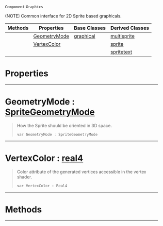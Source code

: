  `Component` `Graphics`



(NOTE) Common interface for 2D Sprite based graphicals.

|Methods|Properties|Base Classes|Derived Classes|
|---|---|---|---|
| |[ GeometryMode](https://github.com/PlasmaEngine/PlasmaDocs/blob/master/code_reference/class_reference/basesprite.markdown#geometrymode-plasma-engine)|[graphical](https://github.com/PlasmaEngine/PlasmaDocs/blob/master/code_reference/class_reference/graphical.markdown)|[multisprite](https://github.com/PlasmaEngine/PlasmaDocs/blob/master/code_reference/class_reference/multisprite.markdown)|
| |[ VertexColor](https://github.com/PlasmaEngine/PlasmaDocs/blob/master/code_reference/class_reference/basesprite.markdown#vertexcolor-plasma-engine)| |[sprite](https://github.com/PlasmaEngine/PlasmaDocs/blob/master/code_reference/class_reference/sprite.markdown)|
| | | |[spritetext](https://github.com/PlasmaEngine/PlasmaDocs/blob/master/code_reference/class_reference/spritetext.markdown)|


 #  Properties


---  
 #  GeometryMode : [SpriteGeometryMode](https://github.com/PlasmaEngine/PlasmaDocs/blob/master/code_reference/enum_reference.markdown#spritegeometrymode)

> How the Sprite should be oriented in 3D space.
> ``` lang=cpp, name=Lightning
> var GeometryMode : SpriteGeometryMode


---  
 #  VertexColor : [real4](https://github.com/PlasmaEngine/PlasmaDocs/blob/master/code_reference/lightning_base_types/real4.markdown)

> Color attribute of the generated vertices accessible in the vertex shader.
> ``` lang=cpp, name=Lightning
> var VertexColor : Real4


---  
 #  Methods


---  
 

 